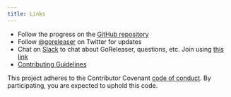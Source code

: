```yaml
---
title: Links
---
```


* Follow the progress on the [GitHub repository](https://github.com/goreleaser/goreleaser)
* Follow [@goreleaser](https://twitter.com/goreleaser) on Twitter for updates
* Chat on [Slack](https://gophers.slack.com/messages/goreleaser/) to chat about GoReleaser,
  questions, etc. Join using [this link](https://invite.slack.golangbridge.org/)
* [Contributing Guidelines](https://github.com/goreleaser/goreleaser/blob/master/CONTRIBUTING.md)

This project adheres to the Contributor Covenant
[code of conduct](https://github.com/goreleaser/goreleaser/blob/master/CODE_OF_CONDUCT.md).
By participating, you are expected to uphold this code.
